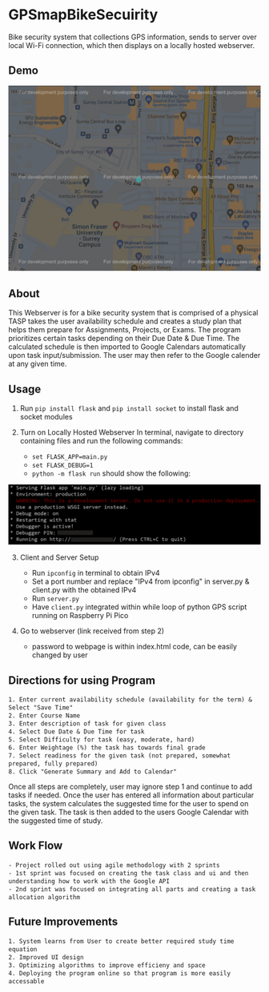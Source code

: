 # GPSmapBikeSecuirity
Bike security system that collections GPS information, sends to server over local Wi-Fi connection, which then displays on a locally hosted webserver.

## Demo
[![GPS time-lapsed](images/GPS.PNG)](https://www.youtube.com/watch?v=IB1_enoEXS0&t=15s)

## About

This Webserver is for a bike security system that is comprised of a physical
TASP takes the user availability schedule and creates a study plan that helps them prepare for Assignments, Projects, or Exams.
The program prioritizes certain tasks depending on their Due Date & Due Time.
The calculated schedule is then imported to Google Calendars automatically upon task input/submission. 
The user may then refer to the Google calender at any given time.

## Usage

1. Run `pip install flask` and `pip install socket` to install flask and socket modules
    
2. Turn on Locally Hosted Webserver
	In terminal, navigate to directory containing files and run the following commands:
	* `set FLASK_APP=main.py`
	* `set FLASK_DEBUG=1`
	* `python -m flask run`
	should show the following:

![FLASK terminal output](images/FLASKCapture.PNG)

3. Client and Server Setup
	* Run `ipconfig` in terminal to obtain IPv4
	* Set a port number and replace "IPv4 from ipconfig" in server.py & client.py with the obtained IPv4	
	* Run `server.py`
	* Have `client.py` integrated within while loop of python GPS script running on Raspberry Pi Pico

4. Go to webserver (link received from step 2)
	* password to webpage is within index.html code, can be easily changed by user


## Directions for using Program
	
	1. Enter current availability schedule (availability for the term) & Select "Save Time"
	2. Enter Course Name
	3. Enter description of task for given class
	4. Select Due Date & Due Time for task
	5. Select Difficulty for task (easy, moderate, hard)
	6. Enter Weightage (%) the task has towards final grade 
	7. Select readiness for the given task (not prepared, somewhat prepared, fully prepared)
	8. Click "Generate Summary and Add to Calendar"

Once all steps are completely, user may ignore step 1 and continue to add tasks if needed. 
Once the user has entered all information about particular tasks, the system calculates the suggested time for the user
to spend on the given task. The task is then added to the users Google Calendar with the suggested time of study.

## Work Flow

	- Project rolled out using agile methodology with 2 sprints
	- 1st sprint was focused on creating the task class and ui and then understanding how to work with the Google API 
	- 2nd sprint was focused on integrating all parts and creating a task allocation algorithm 

## Future Improvements

	1. System learns from User to create better required study time equation
	2. Improved UI design
	3. Optimizing algorithms to improve efficieny and space
	4. Deploying the program online so that program is more easily accessable 
